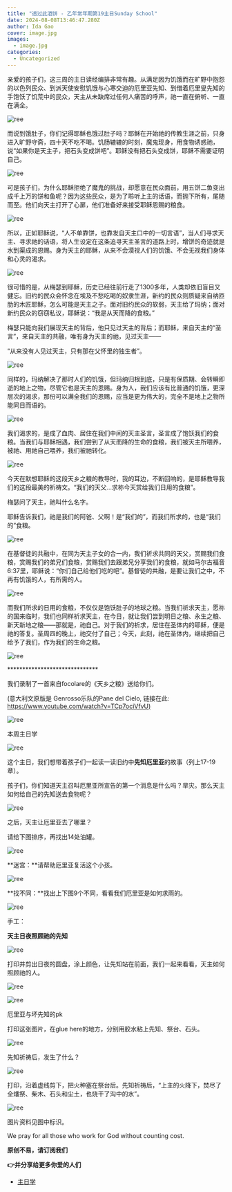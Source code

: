 ```yaml
---
title: "透过此酒饼 - 乙年常年期第19主日Sunday School"
date: 2024-08-08T13:46:47.280Z
author: Ida Gao
cover: image.jpg
images:
  - image.jpg
categories:
  - Uncategorized
---
```


亲爱的孩子们，这三周的主日读经编排非常有趣。从满足因为饥饿而在旷野中抱怨的以色列民众、到派天使安慰饥饿与心寒交迫的厄里亚先知、到借着厄里叟先知的手饱饫了饥荒中的民众，天主从未缺席过任何人痛苦的呼声，祂一直在俯听、一直在满全。

<!--more-->

![ree](https://static.wixstatic.com/media/ec8b63_ed20d8a4c07746309b2ea64625bcbf69~mv2.jpg)

而说到饿肚子，你们记得耶稣也饿过肚子吗？耶稣在开始祂的传教生涯之前，只身进入旷野守斋，四十天不吃不喝。饥肠辘辘的时刻，魔鬼现身，用食物诱惑祂，说“如果你是天主子，把石头变成饼吧”。耶稣没有把石头变成饼，耶稣不需要证明自己。

![ree](https://static.wixstatic.com/media/ec8b63_8811bd7e4169466dbf598d4acee03e41~mv2.jpg)

可是孩子们，为什么耶稣拒绝了魔鬼的挑战，却愿意在民众面前，用五饼二鱼变出成千上万的饼和鱼呢？因为这些民众，是为了聆听上主的话语，而抛下所有，尾随而至。他们向天主打开了心扉，他们准备好来接受耶稣恩赐的粮食。

![ree](https://static.wixstatic.com/media/ec8b63_85b9e8fc8da741479d0ccd201cff7df7~mv2.jpg)

所以，正如耶稣说，“人不单靠饼，也靠发自天主口中的一切言语”，当人们寻求天主、寻求祂的话语，将人生设定在这条追寻天主圣言的道路上时，增饼的奇迹就是水到渠成的恩赐。身为天主的耶稣，从来不会漠视人们的饥饿、不会无视我们身体和心灵的渴求。

![ree](https://static.wixstatic.com/media/ec8b63_46bd2ccb5a294d7792b292f630c28568~mv2.jpg)

很可惜的是，从梅瑟到耶稣，历史已经往前行走了1300多年，人类却依旧盲目又健忘。旧约的民众会怀念在埃及不愁吃喝的奴隶生涯，新约的民众则质疑来自纳匝肋的木匠耶稣，怎么可能是天主之子。面对旧约民众的软弱，天主给了玛纳；面对新约民众的窃窃私议，耶稣说：“我是从天而降的食粮。”

  

梅瑟只能向我们展现天主的背后，他只见过天主的背后；而耶稣，来自天主的“圣言”，来自天主的共融，唯有身为天主的祂，见过天主——

  

“从来没有人见过天主，只有那在父怀里的独生者”。

  

![ree](https://static.wixstatic.com/media/ec8b63_84d2fc08af084792859b38f557d5a3d8~mv2.jpg)

  

同样的，玛纳解决了那时人们的饥饿，但玛纳归根到底，只是有保质期、会转瞬即逝的地上之物，尽管它也是天主的恩赐。身为人，我们应该有比普通的饥饿，更深层次的渴求，那份可以满全我们的恩赐，应当是更为伟大的，完全不是地上之物所能同日而语的。

![ree](https://static.wixstatic.com/media/ec8b63_d5a0451b23c94d1ab4281f3585eaf7b0~mv2.jpg)

我们渴求的，是成了血肉、居住在我们中间的天主圣言，圣言成了饱饫我们的食粮。当我们与耶稣相遇，我们尝到了从天而降的生命的食粮，我们被天主所喂养，被祂、用祂自己喂养，我们被祂转化。

![ree](https://static.wixstatic.com/media/ec8b63_a302a1592e144bfe850d0963eed5cc8b~mv2.jpg)

今天在默想耶稣的这段天乡之粮的教导时，我的耳边，不断回响的，是耶稣教导我们的这段最美的祈祷文。“我们的天父…求祢今天赏给我们日用的食粮”。

梅瑟问了天主，祂叫什么名字。

耶稣告诉我们，祂是我们的阿爸、父啊！是“我们的”，而我们所求的，也是“我们的”食粮。

![ree](https://static.wixstatic.com/media/ec8b63_870acf9dea3b43cc8fc9f3b02b3f0131~mv2.jpg)

在基督徒的共融中，在同为天主子女的合一内，我们祈求共同的天父，赏赐我们食粮，赏赐我们的弟兄们食粮，赏赐我们去跟弟兄分享我们的食粮，就如马尔古福音6:37里，耶稣说：“你们自己给他们吃的吧”。基督徒的共融，是要让我们之中，不再有饥饿的人，有所需的人。

![ree](https://static.wixstatic.com/media/ec8b63_e22decb24ef348cea9efa5f522f42cc9~mv2.jpg)

而我们所求的日用的食粮，不仅仅是饱饫肚子的地球之粮。当我们祈求天主，愿祢的国来临时，我们也同样祈求天主，在今日，就让我们尝到明日之粮、永生之粮、新天新地之粮——那就是，祂自己。对于我们的祈求，居住在圣体内的耶稣，便是祂的答复。圣周四的晚上，祂交付了自己；今天，此刻，祂在圣体内，继续把自己给予了我们，作为我们的生命之粮。

![ree](https://static.wixstatic.com/media/ec8b63_b60349e29f2e45049e3dbe2f8821506d~mv2.jpg)

\*\*\*\*\*\*\*\*\*\*\*\*\*\*\*\*\*\*\*\*\*\*\*\*\*\*\*\*\*\*  

我们录制了一首来自focolare的《天乡之粮》送给你们。

(意大利文原版是 Genrosso乐队的Pane del Cielo, 链接在此: [https://www.youtube.com/watch?v=TCp7ociVfvU)](https://www.youtube.com/watch?v=TCp7ociVfvU)

![ree](https://static.wixstatic.com/media/ec8b63_afa8834e43054bbd8ff5c32ea6c9f53c~mv2.jpg)

  

本周主日学

  

![ree](https://static.wixstatic.com/media/55472c_03fb363bb0664c0983ecdfc738d12628~mv2.png)

这个主日，我们想带着孩子们一起读一读旧约中**先知厄里亚**的故事（列上17-19章）。

  

孩子们，你们知道天主召叫厄里亚所宣告的第一个消息是什么吗？旱灾。那么天主如何给自己的先知送去食物呢？

![ree](https://static.wixstatic.com/media/55472c_dbe1837b2e914136949de34a4ddc128c~mv2.png)

  

之后，天主让厄里亚去了哪里？

  

请给下图排序，再找出14处油罐。

![ree](https://static.wixstatic.com/media/55472c_45533e56cba84bdf8393e5017a5f2da4~mv2.webp/v1/fill/w_147,h_193,al_c,q_80,usm_0.66_1.00_0.01,blur_2,enc_avif,quality_auto/55472c_45533e56cba84bdf8393e5017a5f2da4~mv2.webp)

  

**迷宫：**请帮助厄里亚复活这个小孩。

![ree](https://static.wixstatic.com/media/55472c_4437e15092774218ae6f6cc6c915acc2~mv2.jpg)

  

**找不同：**找出上下图9个不同，看看我们厄里亚是如何求雨的。

  

![ree](https://static.wixstatic.com/media/55472c_abca245d28f34365a49cb0b23f69403a~mv2.png)

  

手工：

  

**天主日夜照顾祂的先知**

  

![ree](https://static.wixstatic.com/media/55472c_1f41423421cf403ebca1a22ffa51b16a~mv2.png)

  

打印并剪出日夜的圆盘，涂上颜色，让先知站在前面，我们一起来看看，天主如何照顾祂的人。

![ree](https://static.wixstatic.com/media/55472c_9a703eab55e2475082eb54fe8984e919~mv2.png)

  

![ree](https://static.wixstatic.com/media/55472c_ef51482ac4f441d591983641fea45ce2~mv2.png)

  

  

  

厄里亚与坏先知的pk

  

打印这张图片，在glue here的地方，分别用胶水粘上先知、祭台、石头。

![ree](https://static.wixstatic.com/media/55472c_7dd4326d22424e33bbd0e1d6b2ba55c3~mv2.png)

  

  

先知祈祷后，发生了什么？

![ree](https://static.wixstatic.com/media/55472c_56103df75bbd4880aeaaa8dccf56ef48~mv2.png)

打印，沿着虚线剪下，把火种塞在祭台后。先知祈祷后，“上主的火降下，焚尽了全燔祭、柴木、石头和尘土，也烧干了沟中的水”。

![ree](https://static.wixstatic.com/media/55472c_eccae48c45c94a5baa0f1a0362446264~mv2.png)

  

图片资料见图中标识。

We pray for all those who work for God without counting cost.

**原创不易，请订阅我们**

**👉并分享给更多你爱的人们**

*   [主日学](https://www.urloveinme.com/首頁/categories/主日学)
